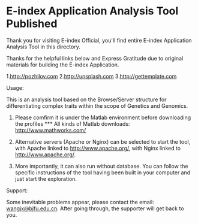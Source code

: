 # E-index Application Analysis Tool Published
Thank you for visiting E-index Official, you'll find entire E-index Application Analysis Tool in this directory.

Thanks for the helpful links below and Express Gratitude due to original materials for building the E-index Application.

1.http://pozhilov.com
2.http://unsplash.com
3.http://gettemplate.com

Usage:

This is an analysis tool based on the Browse/Server structure for differentiating complex traits within the scope of Genetics and Genomics.

1. Please comfirm it is under the Matlab environment before downloading the profiles
*** All kinds of Matlab downloads: http://www.mathworks.com/

2. Alternative servers (Apache or Nginx) can be selected to start the tool, with Apache linked to http://www.apache.org/, with Nginx linked to http://www.apache.org/.

3. More importantly, it can also run without database. You can follow the specific instructions of the tool having been built in your computer and just start the exploration. 

Support:

Some inevitable problems appear, please contact the email: wangjx@bjfu.edu.cn. After going through, the supporter will get back to you.